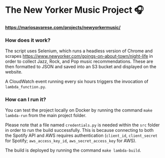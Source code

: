 # The New Yorker Music Project 🎧
#### https://mariosavarese.com/projects/newyorkermusic/

### How does it work?
The script uses Selenium, which runs a headless version of Chrome and scrapes
 https://www.newyorker.com/goings-on-about-town/night-life in order to collect Jazz, Rock, and Pop music
 recommendations. These are then formatted to JSON and saved into an S3 bucket and displayed
 on the website.
 
A CloudWatch event running every six hours triggers the invocation of `lambda_function.py`.
 
### How can I run it?

You can test the project locally on Docker by running the command `make lambda-run` from the main
project folder.

Please note that a file named `credentials.py` is needed within the `src` folder in order to run the build successfully.
This is because connecting to both the Spotify API and AWS requires authentication (`client_id`, `client_secret` for Spotify; 
 `aws_access_key_id`, `aws_secret_access_key` for AWS).
 
 The build is deployed by running the command `make lambda-build`.